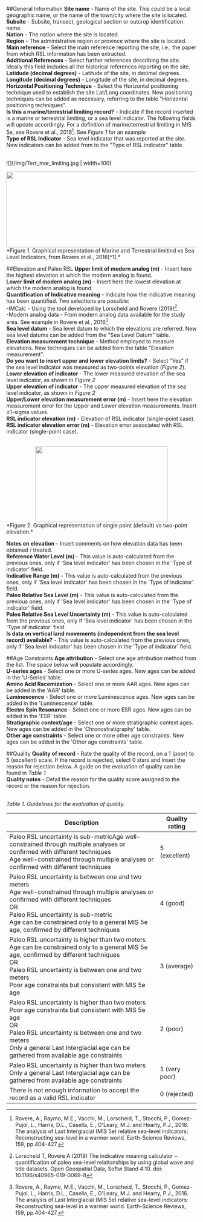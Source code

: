 ##General Information
**Site name** - Name of the site. This could be a local geographic name, or the name of the town/city where the site is located.</br>
**Subsite** - Subsite, transect, geological section or outcrop identification name.</br>
**Nation** - The nation where the site is located.</br>
**Region** - The administrative region or province where the site is located.</br>
**Main reference** - Select the main reference reporting the site, i.e., the paper from which RSL information has been extracted.</br>
**Additional References** - Select further references describing the site. Ideally this field includes all the historical references reporting on the site.</br>
**Latidude (decimal degrees)** - Latitude of the site, in decimal degrees.</br>
**Longitude (decimal degrees)** - Longitude of the site, in decimal degrees.</br>
**Horizontal Positioning Technique** - Select the Horizontal positioning technique used to establish the site Lat/Long coordinates. New positioning techniques can be added as necessary, referring to the table "Horizontal positioning techniques".</br>
**Is this a marine/terrestrial limiting record?** - Indicate if the record inserted is a marine or terrestrial limiting, or a sea level indicator. The following fields will update accordingly. For a definition of marine/terrestrial limiting in MIS 5e, see Rovere et al., 2016[^1]. See *Figure 1* for an example</br>
**Type of RSL Indicator** - Sea level indicator that was reported at the site. New indicators can be added from to the "Type of RSL indicator" table.</br></br>

![](/img/Terr_mar_limiting.jpg | width=100)

<center><img src="/img/Terr_mar_limiting.jpg"  width="800" height="200"></center>
*Figure 1. Graphical representation of Marine and Terrestrial limitind vs Sea Level Indicators, from Rovere et al., 2016[^1].*

##Elevation and Paleo RSL
**Upper limit of modern analog (m)** - Insert here the highest elevation at which the modern analog is found. </br>
**Lower limit of modern analog (m)** - Insert here the lowest elevation at which the modern analog is found.</br>
**Quantification of Indicative meaning** - Indicate how the indicative meaning has been quantified. Two selections are possible:</br>
-IMCalc - Using the tool developed by Lorscheid and Rovere (2019)[^2].</br>
-Modern analog data - From modern analog data available for the study area. See example in Rovere et al., 2016[^1].</br>
**Sea level datum** - Sea level datum to which the elevations are referred. New sea level datums can be added from the "Sea Level Datum" table.</br>
**Elevation measurement technique** - Method employed to measure elevations. New techniques can be added from the table "Elevation measurement".</br>
**Do you want to insert upper and lower elevation limits?** -  Select "Yes" if the sea level indicator was measured as two-points elevation (*Figure 2*).</br>
**Lower elevation of indicator** - The lower measured elevation of the sea level indicator, as shown in *Figure 2*</br>
**Upper elevation of indicator** - The upper measured elevation of the sea level indicator, as shown in *Figure 2*</br>
**Upper/Lower elevation measurement error (m)** - Insert here the elevation measurement error for the Upper and Lower elevation measurements. Insert ±1-sigma values.</br>
**RSL indicator elevation (m)** - Elevation of RSL indicator (single-point case).</br>
**RSL indicator elevation error (m)** - Elevation error associated with RSL indicator (single-point case).</br></br>

<center><img src="/img/Limits.jpg"  width="350" height="200"></center>
*Figure 2. Graphical representation of single point (default) vs two-point elevation.*

**Notes on elevation** - Insert comments on how elevation data has been obtained / treated.</br>
**Reference Water Level (m)** - This value is auto-calculated from the previous ones, only if 'Sea level indicator' has been chosen in the 'Type of indicator' field.</br>
**Indicative Range (m)** - This value is auto-calculated from the previous ones, only if 'Sea level indicator' has been chosen in the 'Type of indicator' field.</br>
**Paleo Relative Sea Level (m)** - This value is auto-calculated from the previous ones, only if 'Sea level indicator' has been chosen in the 'Type of indicator' field.</br>
**Paleo Relative Sea Level Uncertainty (m)** - This value is auto-calculated from the previous ones, only if 'Sea level indicator' has been chosen in the 'Type of indicator' field.</br>
**Is data on vertical land movements (independent from the sea level record) available?** - This value is auto-calculated from the previous ones, only if 'Sea level indicator' has been chosen in the 'Type of indicator' field.</br>

##Age Constraints
**Age attribution** - Select one age attribution method from the list. The space below will populate accordingly.</br>
**U-series ages** - Select one or more U-series ages. New ages can be added in the 'U-Series' table.</br>
**Amino Acid Racemization** - Select one or more AAR ages. New ages can be added in the 'AAR' table.</br>
**Luminescence** - Select one or more Luminescence ages. New ages can be added in the 'Luminescence' table.</br>
**Electro Spin Resonance** - Select one or more ESR ages. New ages can be added in the 'ESR' table.</br>
**Stratigraphic context/age** - Select one or more stratigraphic context ages. New ages can be added in the 'Chronostratigraphy' table.</br>
**Other age constraints** - Select one or more other age constraints. New ages can be added in the 'Other age constraints' table.</br>

##Quality
**Quality of record** - Rate the quality of the record, on a 1 (poor) to 5 (excellent) scale. If the record is rejected, select 0 stars and insert the reason for rejection below. A guide on the evaluation of quality can be found in *Table 1*</br>
**Quality notes** - Detail the reason for the quality score assigned to the record or the reason for rejection.</br></br>

*Table 1. Guidelines for the evaluation of quality.*

| Description                                                                                                                                                                                                                                                             | Quality rating |
|-------------------------------------------------------------------------------------------------------------------------------------------------------------------------------------------------------------------------------------------------------------------------|----------------|
| Paleo RSL uncertainty is sub-metricAge well-constrained through multiple analyses or confirmed with different techniques</br>Age well-constrained through multiple analyses or confirmed with different techniques                                                          | 5 (excellent)  |
| Paleo RSL uncertainty is between one and two meters</br>Age well-constrained through multiple analyses or confirmed with different techniques</br> OR</br> Paleo RSL uncertainty is sub-metric</br>Age can be constrained only to a general MIS 5e age, confirmed by different techniques | 4 (good)       |
| Paleo RSL uncertainty is higher than two meters</br>Age can be constrained only to a general MIS 5e age, confirmed by different techniques</br> OR</br> Paleo RSL uncertainty is between one and two meters </br>Poor age constraints but consistent with MIS 5e age                       | 3 (average)    |
| Paleo RSL uncertainty is higher than two meters </br>Poor age constraints but consistent with MIS 5e age</br> OR</br> Paleo RSL uncertainty is between one and two meters</br> Only a general Last Interglacial age can be gathered from available age constraints                          | 2 (poor)       |
| Paleo RSL uncertainty is higher than two meters</br> Only a general Last Interglacial age can be gathered from available age constraints                                                                                                                                     | 1 (very poor)  |
| There is not enough information to accept the record as a valid RSL indicator                                                                                                                                                                                           | 0 (rejected)   |




[^1]: Rovere, A., Raymo, M.E., Vacchi, M., Lorscheid, T., Stocchi, P., Gomez-Pujol, L., Harris, D.L., Casella, E., O'Leary, M.J. and Hearty, P.J., 2016. The analysis of Last Interglacial (MIS 5e) relative sea-level indicators: Reconstructing sea-level in a warmer world. Earth-Science Reviews, 159, pp.404-427.
[^2]: Lorscheid T, Rovere A (2019) The indicative meaning calculator – quantification of paleo sea-level relationships by using global wave and tide datasets. Open Geospatial Data, Softw Stand 4:10. doi: 10.1186/s40965-019-0069-8
